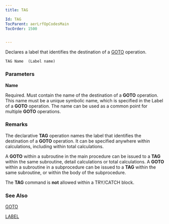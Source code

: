 ```yaml
---
title: TAG

Id: TAG
TocParent: aerLrfOpCodesMain
TocOrder: 1500


---
```


Declares a label that identifies the destination of a [GOTO](GOTO.html) operation.

```
TAG Name  (Label name)
```

### Parameters

**Name** 

Required. Must contain the name of the destination of a **GOTO** operation. This name must be a unique symbolic name, which is specified in the Label of a **GOTO** operation. The name can be used as a common point for multiple **GOTO** operations.


### Remarks
The declarative **TAG** operation names the label that identifies the destination of a **GOTO** operation. It can be specified anywhere within calculations, including within total calculations. 

A **GOTO** within a subroutine in the main procedure can be issued to a **TAG** within the same subroutine, detail calculations or total calculations. A **GOTO** within a subroutine in a subprocedure can be issued to a **TAG** within the same subroutine, or within the body of the subprocedure. 

The **TAG** command is **not** allowed within a TRY/CATCH block. 

### See Also
[GOTO](GOTO.html)

[LABEL](Labels.html) 
